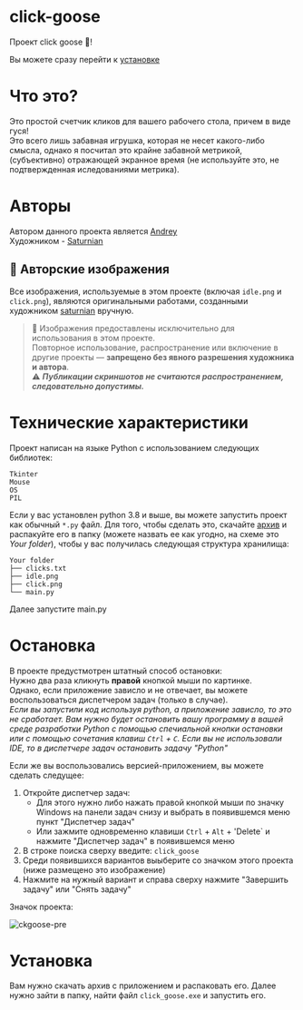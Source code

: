 # click-goose
Проект click goose 🪿! 

Вы можете сразу перейти к [установке](#установка)

# Что это?
Это простой счетчик кликов для вашего рабочего стола, причем в виде гуся! <br>
Это всего лишь забавная игрушка, которая не несет какого-либо смысла, однако я посчитал это крайне забавной метрикой, (субъективно) отражающей экранное время (не используйте это, не подтвержденная иследованиями метрика).

# Авторы
Автором данного проекта является [Andrey](https://github.com/andrey3350) <br>
Художником - [Saturnian](https://github.com/saturnian-sus)

## 🎨 Авторские изображения
Все изображения, используемые в этом проекте (включая `idle.png` и `click.png`), являются оригинальными работами, созданными художником [saturnian](https://github.com/saturnian-sus) вручную.

> 🛑 Изображения предоставлены исключительно для использования в этом проекте.  <br>
> Повторное использование, распространение или включение в другие проекты — **запрещено без явного разрешения художника и автора**. <br>
> ⚠️ ***Публикации скриншотов не считаются распространением, следовательно допустимы.***

# Технические характеристики
Проект написан на языке Python с использованием следующих библиотек:
```
Tkinter
Mouse
OS
PIL
```

Если у вас установлен python 3.8 и выше, вы можете запустить проект как обычный `*.py` файл. Для того, чтобы сделать это, скачайте [архив](py-clk-goose.zip) и распакуйте его в папку (можете назвать ее как угодно, на схеме это _Your folder_), чтобы у вас получилась следующая структура хранилища:
```
Your folder
├── clicks.txt
├── idle.png
├── click.png
└── main.py
```
Далее запустите main.py

# Остановка
В проекте предустмотрен штатный способ остановки: <br>
Нужно два раза кликнуть **правой** кнопкой мыши по картинке. <br>
Однако, если приложение зависло и не отвечает, вы можете воспользоваться диспетчером задач (только в случае). <br> 
*Если вы запустили код используя python, а приложение зависло, то это не сработает. Вам нужно будет остановить вашу программу в вашей среде разработки Python с помощью спечиальной кнопки остановки или с помощью сочетания клавиш `Ctrl` + `C`. Если вы не использовали IDE, то в диспетчере задач остановить задачу "Python"* <br>

Если же вы воспользовались версией-приложением, вы можете сделать следущее:
1. Откройте диспетчер задач:
   - Для этого нужно либо нажать правой кнопкой мыши по значку Windows на панели задач снизу и выбрать в появившемся меню пункт "Диспетчер задач"
   - Или зажмите одновременно клавиши `Ctrl` + `Alt` + 'Delete` и нажмите "Диспетчер задач" в появившемся меню
2. В строке поиска сверху введите:  `click_goose`
3. Среди появившихся вариантов выыберите со значком этого проекта (ниже размещено это изображение)
4. Нажмите на нужный вариант и справа сверху нажмите "Завершить задачу" или "Снять задачу"

Значок проекта:



![ckgoose-pre](https://github.com/user-attachments/assets/cbe5c9a1-58ff-4d9e-8fc1-17c3f3938473)


# Установка
Вам нужно скачать архив c приложением и распаковать его. Далее нужно зайти в папку, найти файл `click_goose.exe` и запустить его.
